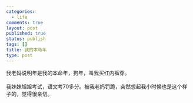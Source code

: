 ```yaml
--- 
categories: 
  - life
comments: true
layout: post
published: true
status: publish
tags: []
title: 我的本命年
type: post
---
```

<div id="msgcns!3725CC0EE38B1F6!863" class="bvMsg">我老妈说明年是我的本命年，狗年，叫我买红内裤穿。<br><br>我妹妹旭旭考试，语文考70多分。被我老妈罚跪，突然想起我小时候也是这个样子的，觉得很亲切。<br>
</div>
